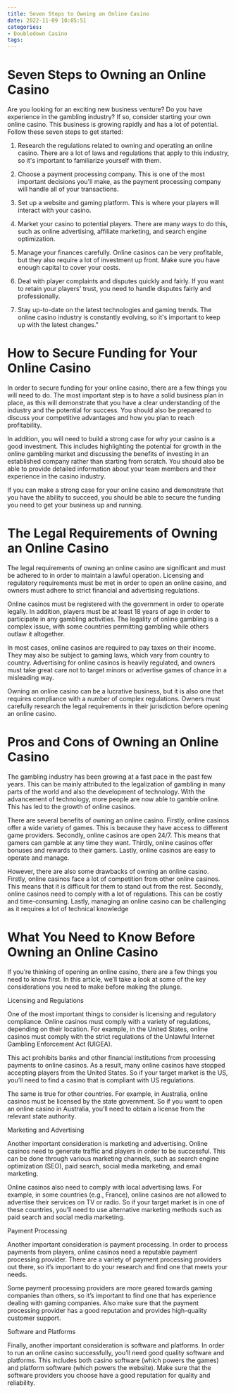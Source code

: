 ```yaml
---
title: Seven Steps to Owning an Online Casino
date: 2022-11-09 10:05:51
categories:
- Doubledown Casino
tags:
---
```



#  Seven Steps to Owning an Online Casino

Are you looking for an exciting new business venture? Do you have experience in the gambling industry? If so, consider starting your own online casino. This business is growing rapidly and has a lot of potential. Follow these seven steps to get started:

1. Research the regulations related to owning and operating an online casino. There are a lot of laws and regulations that apply to this industry, so it's important to familiarize yourself with them.

2. Choose a payment processing company. This is one of the most important decisions you'll make, as the payment processing company will handle all of your transactions.

3. Set up a website and gaming platform. This is where your players will interact with your casino.

4. Market your casino to potential players. There are many ways to do this, such as online advertising, affiliate marketing, and search engine optimization.

5. Manage your finances carefully. Online casinos can be very profitable, but they also require a lot of investment up front. Make sure you have enough capital to cover your costs.

6. Deal with player complaints and disputes quickly and fairly. If you want to retain your players' trust, you need to handle disputes fairly and professionally.

7. Stay up-to-date on the latest technologies and gaming trends. The online casino industry is constantly evolving, so it's important to keep up with the latest changes."

#  How to Secure Funding for Your Online Casino

In order to secure funding for your online casino, there are a few things you will need to do. The most important step is to have a solid business plan in place, as this will demonstrate that you have a clear understanding of the industry and the potential for success. You should also be prepared to discuss your competitive advantages and how you plan to reach profitability.

In addition, you will need to build a strong case for why your casino is a good investment. This includes highlighting the potential for growth in the online gambling market and discussing the benefits of investing in an established company rather than starting from scratch. You should also be able to provide detailed information about your team members and their experience in the casino industry.

If you can make a strong case for your online casino and demonstrate that you have the ability to succeed, you should be able to secure the funding you need to get your business up and running.

#  The Legal Requirements of Owning an Online Casino

The legal requirements of owning an online casino are significant and must be adhered to in order to maintain a lawful operation. Licensing and regulatory requirements must be met in order to open an online casino, and owners must adhere to strict financial and advertising regulations.

Online casinos must be registered with the government in order to operate legally. In addition, players must be at least 18 years of age in order to participate in any gambling activities. The legality of online gambling is a complex issue, with some countries permitting gambling while others outlaw it altogether.

In most cases, online casinos are required to pay taxes on their income. They may also be subject to gaming laws, which vary from country to country. Advertising for online casinos is heavily regulated, and owners must take great care not to target minors or advertise games of chance in a misleading way.

Owning an online casino can be a lucrative business, but it is also one that requires compliance with a number of complex regulations. Owners must carefully research the legal requirements in their jurisdiction before opening an online casino.

#  Pros and Cons of Owning an Online Casino

The gambling industry has been growing at a fast pace in the past few years. This can be mainly attributed to the legalization of gambling in many parts of the world and also the development of technology. With the advancement of technology, more people are now able to gamble online. This has led to the growth of online casinos.

There are several benefits of owning an online casino. Firstly, online casinos offer a wide variety of games. This is because they have access to different game providers. Secondly, online casinos are open 24/7. This means that gamers can gamble at any time they want. Thirdly, online casinos offer bonuses and rewards to their gamers. Lastly, online casinos are easy to operate and manage.

However, there are also some drawbacks of owning an online casino. Firstly, online casinos face a lot of competition from other online casinos. This means that it is difficult for them to stand out from the rest. Secondly, online casinos need to comply with a lot of regulations. This can be costly and time-consuming. Lastly, managing an online casino can be challenging as it requires a lot of technical knowledge

#  What You Need to Know Before Owning an Online Casino

If you’re thinking of opening an online casino, there are a few things you need to know first. In this article, we’ll take a look at some of the key considerations you need to make before making the plunge.

Licensing and Regulations

One of the most important things to consider is licensing and regulatory compliance. Online casinos must comply with a variety of regulations, depending on their location. For example, in the United States, online casinos must comply with the strict regulations of the Unlawful Internet Gambling Enforcement Act (UIGEA).

This act prohibits banks and other financial institutions from processing payments to online casinos. As a result, many online casinos have stopped accepting players from the United States. So if your target market is the US, you’ll need to find a casino that is compliant with US regulations.

The same is true for other countries. For example, in Australia, online casinos must be licensed by the state government. So if you want to open an online casino in Australia, you’ll need to obtain a license from the relevant state authority.

Marketing and Advertising

Another important consideration is marketing and advertising. Online casinos need to generate traffic and players in order to be successful. This can be done through various marketing channels, such as search engine optimization (SEO), paid search, social media marketing, and email marketing.

Online casinos also need to comply with local advertising laws. For example, in some countries (e.g., France), online casinos are not allowed to advertise their services on TV or radio. So if your target market is in one of these countries, you’ll need to use alternative marketing methods such as paid search and social media marketing.

Payment Processing

Another important consideration is payment processing. In order to process payments from players, online casinos need a reputable payment processing provider. There are a variety of payment processing providers out there, so it’s important to do your research and find one that meets your needs.

Some payment processing providers are more geared towards gaming companies than others, so it’s important to find one that has experience dealing with gaming companies. Also make sure that the payment processing provider has a good reputation and provides high-quality customer support.

Software and Platforms

Finally, another important consideration is software and platforms. In order to run an online casino successfully, you’ll need good quality software and platforms. This includes both casino software (which powers the games) and platform software (which powers the website). Make sure that the software providers you choose have a good reputation for quality and reliability.